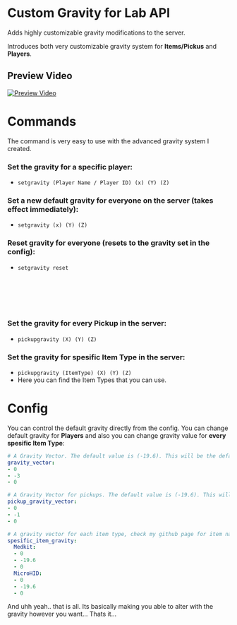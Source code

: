 # Custom Gravity for Lab API
Adds highly customizable gravity modifications to the server.

Introduces both very customizable gravity system for **Items/Pickus** and **Players**.

## Preview Video
[![Preview Video](https://img.youtube.com/vi/1oG1IoEFR8I/0.jpg)](https://www.youtube.com/watch?v=1oG1IoEFR8I)

# Commands
The command is very easy to use with the advanced gravity system I created.

### Set the gravity for a specific player:
- `setgravity (Player Name / Player ID) (x) (Y) (Z)`

### Set a new default gravity for everyone on the server (takes effect immediately):
- `setgravity (x) (Y) (Z)`

### Reset gravity for everyone (resets to the gravity set in the config):
- `setgravity reset`
  
### ‎ 
### ‎ 

### Set the gravity for every Pickup in the server:
- `pickupgravity (X) (Y) (Z)`

### Set the gravity for spesific Item Type in the server:
- `pickupgravity (ItemType) (X) (Y) (Z)`
- Here you can find the Item Types that you can use.

# Config
You can control the default gravity directly from the config.
You can change default gravity for **Players** and also you can change gravity value for **every spesific Item Type**:
```yaml
# A Gravity Vector. The default value is (-19.6). This will be the default Gravity value of the server.
gravity_vector:
- 0
- -3
- 0

# A Gravity Vector for pickups. The default value is (-19.6). This will be the default Gravity value of the Pickups in the server.
pickup_gravity_vector:
- 0
- -1
- 0

# A gravity vector for each item type, check my github page for item names. These pickups will have their own gravity value. Not effected by default pickup gravity vector.
spesific_item_gravity:
  Medkit:
  - 0
  - -19.6
  - 0
  MicroHID:
  - 0
  - -19.6
  - 0
```

And uhh yeah.. that is all. Its basically making you able to alter with the gravity however you want...
Thats it...
